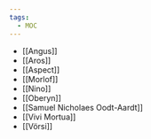 ```yaml
---
tags:
  - MOC
---
```

- [[Angus]]
- [[Aros]]
- [[Aspect]]
- [[Morlof]]
- [[Nino]]
- [[Oberyn]]
- [[Samuel Nicholaes Oodt-Aardt]]
- [[Vivi Mortua]]
- [[Vörsi]]